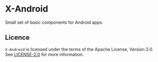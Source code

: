 # X-Android

Small set of basic components for Android apps.

## Licence

`X-Android` is licensed under the terms of the Apache License, Version 2.0. See [LICENSE-2.0](http://www.apache.org/licenses/LICENSE-2.0) for more information.
